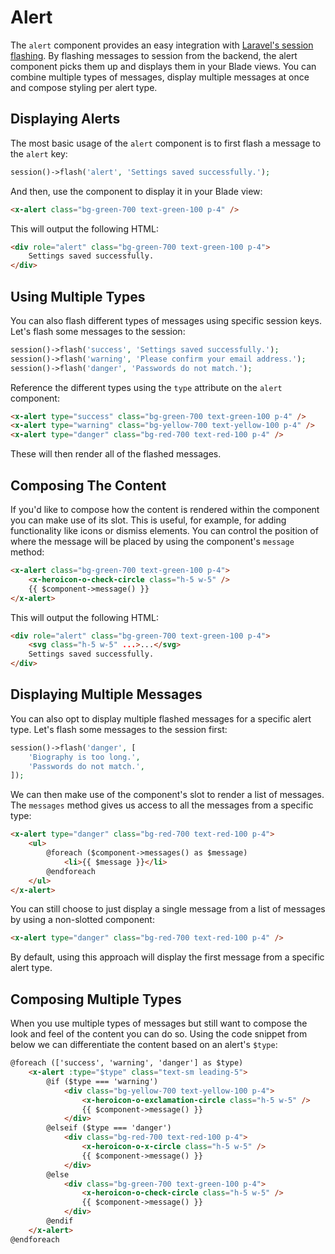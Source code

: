 # Alert

The `alert` component provides an easy integration with [Laravel's session flashing](https://laravel.com/docs/session#flash-data). By flashing messages to session from the backend, the alert component picks them up and displays them in your Blade views. You can combine multiple types of messages, display multiple messages at once and compose styling per alert type.

## Displaying Alerts

The most basic usage of the `alert` component is to first flash a message to the `alert` key:

```php
session()->flash('alert', 'Settings saved successfully.');
```

And then, use the component to display it in your Blade view:

```html
<x-alert class="bg-green-700 text-green-100 p-4" />
```

This will output the following HTML:

```html
<div role="alert" class="bg-green-700 text-green-100 p-4">
    Settings saved successfully.
</div>
```

## Using Multiple Types

You can also flash different types of messages using specific session keys. Let's flash some messages to the session:

```php
session()->flash('success', 'Settings saved successfully.');
session()->flash('warning', 'Please confirm your email address.');
session()->flash('danger', 'Passwords do not match.');
```

Reference the different types using the `type` attribute on the `alert` component:

```html
<x-alert type="success" class="bg-green-700 text-green-100 p-4" />
<x-alert type="warning" class="bg-yellow-700 text-yellow-100 p-4" />
<x-alert type="danger" class="bg-red-700 text-red-100 p-4" />
```

These will then render all of the flashed messages.

## Composing The Content

If you'd like to compose how the content is rendered within the component you can make use of its slot. This is useful, for example, for adding functionality like icons or dismiss elements. You can control the position of where the message will be placed by using the component's `message` method:

```html
<x-alert class="bg-green-700 text-green-100 p-4">
    <x-heroicon-o-check-circle class="h-5 w-5" />
    {{ $component->message() }}
</x-alert>
```

This will output the following HTML:

```html
<div role="alert" class="bg-green-700 text-green-100 p-4">
    <svg class="h-5 w-5" ...>...</svg>
    Settings saved successfully.
</div>
```

## Displaying Multiple Messages

You can also opt to display multiple flashed messages for a specific alert type. Let's flash some messages to the session first:

```php
session()->flash('danger', [
    'Biography is too long.',
    'Passwords do not match.',
]);
```

We can then make use of the component's slot to render a list of messages. The `messages` method gives us access to all the messages from a specific type:

```html
<x-alert type="danger" class="bg-red-700 text-red-100 p-4">
    <ul>
        @foreach ($component->messages() as $message)
            <li>{{ $message }}</li>
        @endforeach
    </ul>
</x-alert>
```

You can still choose to just display a single message from a list of messages by using a non-slotted component:

```html
<x-alert type="danger" class="bg-red-700 text-red-100 p-4" />
```

By default, using this approach will display the first message from a specific alert type.

## Composing Multiple Types

When you use multiple types of messages but still want to compose the look and feel of the content you can do so. Using the code snippet from below we can differentiate the content based on an alert's `$type`:

```html
@foreach (['success', 'warning', 'danger'] as $type)
    <x-alert :type="$type" class="text-sm leading-5">
        @if ($type === 'warning')
            <div class="bg-yellow-700 text-yellow-100 p-4">
                <x-heroicon-o-exclamation-circle class="h-5 w-5" />
                {{ $component->message() }}
            </div>
        @elseif ($type === 'danger')
            <div class="bg-red-700 text-red-100 p-4">
                <x-heroicon-o-x-circle class="h-5 w-5" />
                {{ $component->message() }}
            </div>
        @else
            <div class="bg-green-700 text-green-100 p-4">
                <x-heroicon-o-check-circle class="h-5 w-5" />
                {{ $component->message() }}
            </div>
        @endif
    </x-alert>
@endforeach
```
